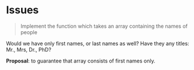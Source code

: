 # Issues

> Implement the function which takes an array containing the names of people

Would we have only first names, or last names as well?
Have they any titles: Mr., Mrs, Dr., PhD?

**Proposal**: to guarantee that array consists of first names only.
